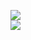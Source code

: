 [![](https://img.shields.io/badge/Made%20With-Github%20Spray-lightgrey.svg?style=for-the-badge&logo=github)](https://github.com/Annihil/github-spray#2003)  
[![](https://i.imgur.com/2DrTn0Z.gif)](https://github.com/Annihil/github-spray)